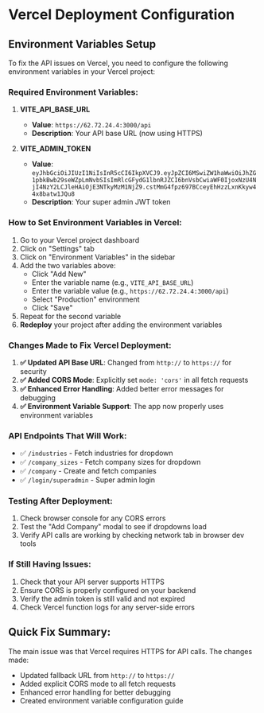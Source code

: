 # Vercel Deployment Configuration

## Environment Variables Setup

To fix the API issues on Vercel, you need to configure the following environment variables in your Vercel project:

### Required Environment Variables:

1. **VITE_API_BASE_URL**
   - **Value**: `https://62.72.24.4:3000/api`
   - **Description**: Your API base URL (now using HTTPS)

2. **VITE_ADMIN_TOKEN**
   - **Value**: `eyJhbGciOiJIUzI1NiIsInR5cCI6IkpXVCJ9.eyJpZCI6MSwiZW1haWwiOiJhZG1pbkBwb29seWZpLmNvbSIsImRlcGFydG1lbnRJZCI6bnVsbCwiaWF0IjoxNzU4NjI4NzY2LCJleHAiOjE3NTkyMzM1NjZ9.cstMmG4fpz697BCceyEhHzzLxnKkyw44x8batw1JQu8`
   - **Description**: Your super admin JWT token

### How to Set Environment Variables in Vercel:

1. Go to your Vercel project dashboard
2. Click on "Settings" tab
3. Click on "Environment Variables" in the sidebar
4. Add the two variables above:
   - Click "Add New"
   - Enter the variable name (e.g., `VITE_API_BASE_URL`)
   - Enter the variable value (e.g., `https://62.72.24.4:3000/api`)
   - Select "Production" environment
   - Click "Save"
5. Repeat for the second variable
6. **Redeploy** your project after adding the environment variables

### Changes Made to Fix Vercel Deployment:

1. **✅ Updated API Base URL**: Changed from `http://` to `https://` for security
2. **✅ Added CORS Mode**: Explicitly set `mode: 'cors'` in all fetch requests
3. **✅ Enhanced Error Handling**: Added better error messages for debugging
4. **✅ Environment Variable Support**: The app now properly uses environment variables

### API Endpoints That Will Work:

- ✅ `/industries` - Fetch industries for dropdown
- ✅ `/company_sizes` - Fetch company sizes for dropdown  
- ✅ `/company` - Create and fetch companies
- ✅ `/login/superadmin` - Super admin login

### Testing After Deployment:

1. Check browser console for any CORS errors
2. Test the "Add Company" modal to see if dropdowns load
3. Verify API calls are working by checking network tab in browser dev tools

### If Still Having Issues:

1. Check that your API server supports HTTPS
2. Ensure CORS is properly configured on your backend
3. Verify the admin token is still valid and not expired
4. Check Vercel function logs for any server-side errors

## Quick Fix Summary:

The main issue was that Vercel requires HTTPS for API calls. The changes made:
- Updated fallback URL from `http://` to `https://`
- Added explicit CORS mode to all fetch requests
- Enhanced error handling for better debugging
- Created environment variable configuration guide
